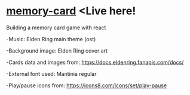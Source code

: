 # <a href="https://memory-card-e5p.pages.dev/">memory-card<a/> <Live here!

Building a memory card game with react

-Music: Elden Ring main theme (ost)

-Background image: Elden Ring cover art

-Cards data and images from: https://docs.eldenring.fanapis.com/docs/

-External font used: Mantinia regular

-Play/pause icons from: https://icons8.com/icons/set/play-pause
